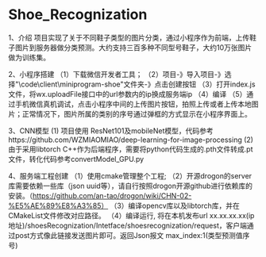 # Shoe_Recognization

1、介绍
   项目实现了关于不同鞋子类型的图片分类，通过小程序作为前端，上传鞋子图片到服务器做分类预测。大约支持三百多种不同型号鞋子，大约10万张图片做为训练集。

2、小程序搭建
（1）下载微信开发者工具；
（2）项目-》导入项目-》选择"\code\client\miniprogram-shoe"文件夹-》点击创建按钮
（3）打开index.js文件，将wx.uploadFile接口中的url参数内的ip换成服务端ip
（4）编译
（5）通过手机微信真机调试，点击小程序中间的上传图片按钮，拍照上传或者上传本地图片；正常情况下，图片所属的类别的序号通过弹框的方式显示在小程序界面上。

3、CNN模型
(1) 项目使用 ResNet101及mobileNet模型，代码参考https://github.com/WZMIAOMIAO/deep-learning-for-image-processing
(2) 由于采用libtorch C++作为后端程序，需要将python代码生成的.pth文件转成.pt文件，转化代码参考convertModel_GPU.py

4、服务端工程创建
  （1）使用cmake管理整个工程;
  （2）开源drogon的server库需要依赖一些库（json uuid等），请自行按照drogon开源github进行依赖库的安装。（https://github.com/an-tao/drogon/wiki/CHN-02-%E5%AE%89%E8%A3%85）
  （3）编译opencv库以及libtorch库，并在CMakeList文件修改对应路径。
  （4）编译运行, 将在本机发布url xx.xx.xx.xx(ip地址)/shoesRecognization/Intetface/shoesrecognization/request，客户端通过post方式像此链接发送图片即可。返回Json报文 max_index:1(类型预测值序号)
